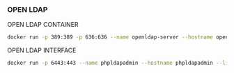 ### OPEN LDAP

OPEN LDAP CONTAINER
```sh
docker run -p 389:389 -p 636:636 --name openldap-server --hostname openldap-server --restart always --env LDAP_ORGANISATION="DOMAIN" --env LDAP_DOMAIN="domain.local" --env LDAP_ADMIN_PASSWORD="password" --detach osixia/openldap:latest

```

OPEN LDAP INTERFACE
```sh
docker run -p 6443:443 --name phpldapadmin --hostname phpldapadmin --link openldap-server:mindsetcloud --env PHPLDAPADMIN_LDAP_HOSTS=mindsetcloud --detach  osixia/phpldapadmin:latest
```
